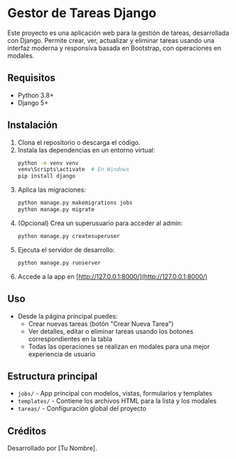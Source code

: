 # Gestor de Tareas Django

Este proyecto es una aplicación web para la gestión de tareas, desarrollada con Django. Permite crear, ver, actualizar y eliminar tareas usando una interfaz moderna y responsiva basada en Bootstrap, con operaciones en modales.

## Requisitos
- Python 3.8+
- Django 5+

## Instalación
1. Clona el repositorio o descarga el código.
2. Instala las dependencias en un entorno virtual:
   ```bash
   python -m venv venv
   venv\Scripts\activate  # En Windows
   pip install django
   ```
3. Aplica las migraciones:
   ```bash
   python manage.py makemigrations jobs
   python manage.py migrate
   ```
4. (Opcional) Crea un superusuario para acceder al admin:
   ```bash
   python manage.py createsuperuser
   ```
5. Ejecuta el servidor de desarrollo:
   ```bash
   python manage.py runserver
   ```
6. Accede a la app en [http://127.0.0.1:8000/](http://127.0.0.1:8000/)

## Uso
- Desde la página principal puedes:
  - Crear nuevas tareas (botón "Crear Nueva Tarea")
  - Ver detalles, editar o eliminar tareas usando los botones correspondientes en la tabla
  - Todas las operaciones se realizan en modales para una mejor experiencia de usuario

## Estructura principal
- `jobs/` - App principal con modelos, vistas, formularios y templates
- `templates/` - Contiene los archivos HTML para la lista y los modales
- `tareas/` - Configuración global del proyecto

## Créditos
Desarrollado por [Tu Nombre].
